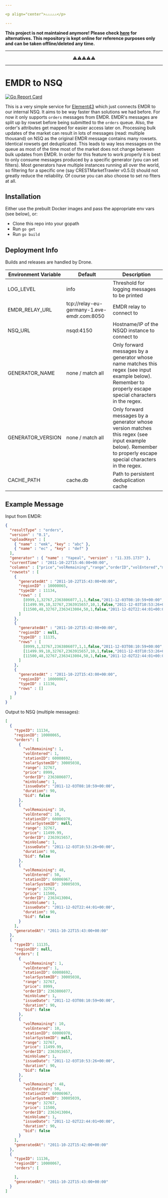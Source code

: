 ```yaml
---

<p align="center">⚠️⚠️⚠️⚠️⚠️</p>

---
```


**This project is not maintained anymore! Please check [here](https://github.com/EVE-Tools/element43) for alternatives. This repository is kept online for reference purposes only and can be taken offline/deleted any time.**

---

<p align="center">⚠️⚠️⚠️⚠️⚠️</p>

---

# EMDR to NSQ
[![Go Report Card](https://goreportcard.com/badge/github.com/eve-tools/emdr-to-nsq)](https://goreportcard.com/report/github.com/eve-tools/emdr-to-nsq)

This is a very simple service for [Element43](https://element-43.com) which just connects EMDR to our internal NSQ. It aims to be way faster than solutions we had before. For now it only supports `orders` messages from EMDR. EMDR's messages are split up by rowset before being submitted to the `orders` queue. Also, the order's attributes get mapped for easier access later on. Processing bulk updates of the market can result in lots of messages (read: multiple thousand) on NSQ as the original EMDR message contains many rowsets. Identical rowsets get deduplicated. This leads to way less messages on the queue as most of the time most of the market does not change between bulk updates from EMDR. In order for this feature to work properly it is best to only consume messages produced by a specific generator (you can set filters). Most generators have multiple instances running all over the world, so filtering for a specific one (say CRESTMarketTrawler v0.5.0) should not greatly reduce the reliability. Of course you can also choose to set no flters at all.

## Installation
Either use the prebuilt Docker images and pass the appropriate env vars (see below), or:

* Clone this repo into your gopath
* Run `go get`
* Run `go build`


## Deployment Info
Builds and releases are handled by Drone.

Environment Variable | Default | Description
--- | --- | ---
LOG_LEVEL | info | Threshold for logging messages to be printed
EMDR_RELAY_URL | tcp://relay-eu-germany-1.eve-emdr.com:8050 | EMDR relay to connect to
NSQ_URL | nsqd:4150 | Hostname/IP of the NSQD instance to connect to
GENERATOR_NAME | none / match all | Only forward messages by a generator whose name matches this regex (see input example below). Remember to properly escape special characters in the regex.
GENERATOR_VERSION | none / match all | Only forward messages by a generator whose version matches this regex (see input example below). Remember to properly escape special characters in the regex.
CACHE_PATH | cache.db | Path to persistent deduplication cache

## Example Message

Input from EMDR:
```json
{
  "resultType" : "orders",
  "version" : "0.1",
  "uploadKeys" : [
    { "name" : "emk", "key" : "abc" },
    { "name" : "ec" , "key" : "def" }
  ],
  "generator" : { "name" : "Yapeal", "version" : "11.335.1737" },
  "currentTime" : "2011-10-22T15:46:00+00:00",
  "columns" : ["price","volRemaining","range","orderID","volEntered","minVolume","bid","issueDate","duration","stationID","solarSystemID"],
  "rowsets" : [
    {
      "generatedAt" : "2011-10-22T15:43:00+00:00",
      "regionID" : 10000065,
      "typeID" : 11134,
      "rows" : [
        [8999,1,32767,2363806077,1,1,false,"2011-12-03T08:10:59+00:00",90,60008692,30005038],
        [11499.99,10,32767,2363915657,10,1,false,"2011-12-03T10:53:26+00:00",90,60006970,null],
        [11500,48,32767,2363413004,50,1,false,"2011-12-02T22:44:01+00:00",90,60006967,30005039]
      ]
    },
    {
      "generatedAt" : "2011-10-22T15:42:00+00:00",
      "regionID" : null,
      "typeID" : 11135,
      "rows" : [
        [8999,1,32767,2363806077,1,1,false,"2011-12-03T08:10:59+00:00",90,60008692,30005038],
        [11499.99,10,32767,2363915657,10,1,false,"2011-12-03T10:53:26+00:00",90,60006970,null],
        [11500,48,32767,2363413004,50,1,false,"2011-12-02T22:44:01+00:00",90,60006967,30005039]
      ]
    },
    {
      "generatedAt" : "2011-10-22T15:43:00+00:00",
      "regionID" : 10000067,
      "typeID" : 11136,
      "rows" : []
    }
  ]
}
```

Output to NSQ (multiple messages):
```json
[
  {
    "typeID": 11134,
    "regionID": 10000065,
    "orders": [
      {
        "volRemaining": 1,
        "volEntered": 1,
        "stationID": 60008692,
        "solarSystemID": 30005038,
        "range": 32767,
        "price": 8999,
        "orderID": 2363806077,
        "minVolume": 1,
        "issueDate": "2011-12-03T08:10:59+00:00",
        "duration": 90,
        "bid": false
      },
      {
        "volRemaining": 10,
        "volEntered": 10,
        "stationID": 60006970,
        "solarSystemID": null,
        "range": 32767,
        "price": 11499.99,
        "orderID": 2363915657,
        "minVolume": 1,
        "issueDate": "2011-12-03T10:53:26+00:00",
        "duration": 90,
        "bid": false
      },
      {
        "volRemaining": 48,
        "volEntered": 50,
        "stationID": 60006967,
        "solarSystemID": 30005039,
        "range": 32767,
        "price": 11500,
        "orderID": 2363413004,
        "minVolume": 1,
        "issueDate": "2011-12-02T22:44:01+00:00",
        "duration": 90,
        "bid": false
      }
    ],
    "generatedAt": "2011-10-22T15:43:00+00:00"
  },
  {
    "typeID": 11135,
    "regionID": null,
    "orders": [
      {
        "volRemaining": 1,
        "volEntered": 1,
        "stationID": 60008692,
        "solarSystemID": 30005038,
        "range": 32767,
        "price": 8999,
        "orderID": 2363806077,
        "minVolume": 1,
        "issueDate": "2011-12-03T08:10:59+00:00",
        "duration": 90,
        "bid": false
      },
      {
        "volRemaining": 10,
        "volEntered": 10,
        "stationID": 60006970,
        "solarSystemID": null,
        "range": 32767,
        "price": 11499.99,
        "orderID": 2363915657,
        "minVolume": 1,
        "issueDate": "2011-12-03T10:53:26+00:00",
        "duration": 90,
        "bid": false
      },
      {
        "volRemaining": 48,
        "volEntered": 50,
        "stationID": 60006967,
        "solarSystemID": 30005039,
        "range": 32767,
        "price": 11500,
        "orderID": 2363413004,
        "minVolume": 1,
        "issueDate": "2011-12-02T22:44:01+00:00",
        "duration": 90,
        "bid": false
      }
    ],
    "generatedAt": "2011-10-22T15:42:00+00:00"
  },
  {
    "typeID": 11136,
    "regionID": 10000067,
    "orders": [

    ],
    "generatedAt": "2011-10-22T15:43:00+00:00"
  }
]
```
